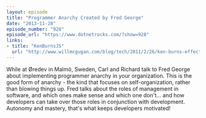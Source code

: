 ```yaml
---
layout: episode
title: "Programmer Anarchy Created by Fred George"
date: "2013-11-28"
episode_number: "928"
episode_url: "https://www.dotnetrocks.com/?show=928"
links:
- title: "KenBurnsJS"
  url: "http://www.willmcgugan.com/blog/tech/2011/2/26/ken-burns-effect-with-javascript-and-canvas/"
---
```


While at Øredev in Malmö, Sweden, Carl and Richard talk to Fred George about implementing programmer anarchy in your organization. This is the good form of anarchy - the kind that focuses on self-organization, rather than blowing things up. Fred talks about the roles of management in software, and which ones make sense and which one don't... and how developers can take over those roles in conjunction with development. Autonomy and mastery, that's what keeps developers motivated!
